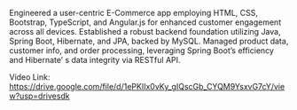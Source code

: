 Engineered a user-centric E-Commerce app employing HTML, CSS, Bootstrap, TypeScript, and
Angular.js for enhanced customer engagement across all devices.
Established a robust backend foundation utilizing Java, Spring Boot, Hibernate, and JPA, backed
by MySQL. Managed product data, customer info, and order processing, leveraging Spring Boot’s
efficiency and Hibernate’ s data integrity via RESTful API.

Video Link: https://drive.google.com/file/d/1ePKIIx0vKy_gIQscGb_CYQM9YsxvG7cY/view?usp=drivesdk
